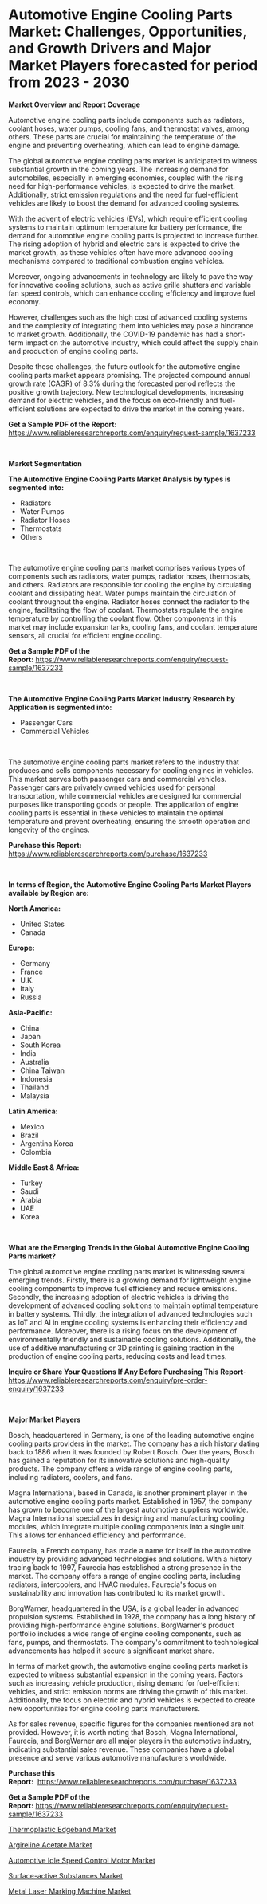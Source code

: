 <p><h1>Automotive Engine Cooling Parts Market: Challenges, Opportunities, and Growth Drivers and Major Market Players forecasted for period from 2023 - 2030</h1></p><p><strong>Market Overview and Report Coverage</strong></p>
<p><p>Automotive engine cooling parts include components such as radiators, coolant hoses, water pumps, cooling fans, and thermostat valves, among others. These parts are crucial for maintaining the temperature of the engine and preventing overheating, which can lead to engine damage.</p><p>The global automotive engine cooling parts market is anticipated to witness substantial growth in the coming years. The increasing demand for automobiles, especially in emerging economies, coupled with the rising need for high-performance vehicles, is expected to drive the market. Additionally, strict emission regulations and the need for fuel-efficient vehicles are likely to boost the demand for advanced cooling systems.</p><p>With the advent of electric vehicles (EVs), which require efficient cooling systems to maintain optimum temperature for battery performance, the demand for automotive engine cooling parts is projected to increase further. The rising adoption of hybrid and electric cars is expected to drive the market growth, as these vehicles often have more advanced cooling mechanisms compared to traditional combustion engine vehicles.</p><p>Moreover, ongoing advancements in technology are likely to pave the way for innovative cooling solutions, such as active grille shutters and variable fan speed controls, which can enhance cooling efficiency and improve fuel economy.</p><p>However, challenges such as the high cost of advanced cooling systems and the complexity of integrating them into vehicles may pose a hindrance to market growth. Additionally, the COVID-19 pandemic has had a short-term impact on the automotive industry, which could affect the supply chain and production of engine cooling parts.</p><p>Despite these challenges, the future outlook for the automotive engine cooling parts market appears promising. The projected compound annual growth rate (CAGR) of 8.3% during the forecasted period reflects the positive growth trajectory. New technological developments, increasing demand for electric vehicles, and the focus on eco-friendly and fuel-efficient solutions are expected to drive the market in the coming years.</p></p>
<p><strong>Get a Sample PDF of the Report:</strong> <a href="https://www.reliableresearchreports.com/enquiry/request-sample/1637233">https://www.reliableresearchreports.com/enquiry/request-sample/1637233</a></p>
<p>&nbsp;</p>
<p><strong>Market Segmentation</strong></p>
<p><strong>The Automotive Engine Cooling Parts Market Analysis by types is segmented into:</strong></p>
<p><ul><li>Radiators</li><li>Water Pumps</li><li>Radiator Hoses</li><li>Thermostats</li><li>Others</li></ul></p>
<p>&nbsp;</p>
<p><p>The automotive engine cooling parts market comprises various types of components such as radiators, water pumps, radiator hoses, thermostats, and others. Radiators are responsible for cooling the engine by circulating coolant and dissipating heat. Water pumps maintain the circulation of coolant throughout the engine. Radiator hoses connect the radiator to the engine, facilitating the flow of coolant. Thermostats regulate the engine temperature by controlling the coolant flow. Other components in this market may include expansion tanks, cooling fans, and coolant temperature sensors, all crucial for efficient engine cooling.</p></p>
<p><strong>Get a Sample PDF of the Report:</strong>&nbsp;<a href="https://www.reliableresearchreports.com/enquiry/request-sample/1637233">https://www.reliableresearchreports.com/enquiry/request-sample/1637233</a></p>
<p>&nbsp;</p>
<p><strong>The Automotive Engine Cooling Parts Market Industry Research by Application is segmented into:</strong></p>
<p><ul><li>Passenger Cars</li><li>Commercial Vehicles</li></ul></p>
<p>&nbsp;</p>
<p><p>The automotive engine cooling parts market refers to the industry that produces and sells components necessary for cooling engines in vehicles. This market serves both passenger cars and commercial vehicles. Passenger cars are privately owned vehicles used for personal transportation, while commercial vehicles are designed for commercial purposes like transporting goods or people. The application of engine cooling parts is essential in these vehicles to maintain the optimal temperature and prevent overheating, ensuring the smooth operation and longevity of the engines.</p></p>
<p><strong>Purchase this Report:</strong>&nbsp; <a href="https://www.reliableresearchreports.com/purchase/1637233">https://www.reliableresearchreports.com/purchase/1637233</a></p>
<p>&nbsp;</p>
<p><strong>In terms of Region, the Automotive Engine Cooling Parts Market Players available by Region are:</strong></p>
<p>
    <p> <strong> North America: </strong>
        <ul>
            <li>United States</li>
            <li>Canada</li>
        </ul>
        </p> 
    <p> <strong> Europe: </strong>
        <ul>
            <li>Germany</li>
            <li>France</li>
            <li>U.K.</li>
            <li>Italy</li>
            <li>Russia</li>
        </ul>
        </p> 
    <p> <strong> Asia-Pacific: </strong>
        <ul>
            <li>China</li>
            <li>Japan</li>
            <li>South Korea</li>
            <li>India</li>
            <li>Australia</li>
            <li>China Taiwan</li>
            <li>Indonesia</li>
            <li>Thailand</li>
            <li>Malaysia</li>
        </ul>
        </p> 
    <p> <strong> Latin America: </strong>
        <ul>
            <li>Mexico</li>
            <li>Brazil</li>
            <li>Argentina Korea</li>
            <li>Colombia</li>
        </ul>
        </p> 
    <p> <strong> Middle East & Africa: </strong>
        <ul>
            <li>Turkey</li>
            <li>Saudi</li>
            <li>Arabia</li>
            <li>UAE</li>
            <li>Korea</li>
        </ul>
    </p>
    </p>
<p>&nbsp;</p>
<p><strong>What are the Emerging Trends in the Global Automotive Engine Cooling Parts market?</strong></p>
<p><p>The global automotive engine cooling parts market is witnessing several emerging trends. Firstly, there is a growing demand for lightweight engine cooling components to improve fuel efficiency and reduce emissions. Secondly, the increasing adoption of electric vehicles is driving the development of advanced cooling solutions to maintain optimal temperature in battery systems. Thirdly, the integration of advanced technologies such as IoT and AI in engine cooling systems is enhancing their efficiency and performance. Moreover, there is a rising focus on the development of environmentally friendly and sustainable cooling solutions. Additionally, the use of additive manufacturing or 3D printing is gaining traction in the production of engine cooling parts, reducing costs and lead times.</p></p>
<p><strong>Inquire or Share Your Questions If Any Before Purchasing This Report</strong>- <a href="https://www.reliableresearchreports.com/enquiry/pre-order-enquiry/1637233">https://www.reliableresearchreports.com/enquiry/pre-order-enquiry/1637233</a></p>
<p>&nbsp;</p>
<p><strong>Major Market Players</strong></p>
<p><p>Bosch, headquartered in Germany, is one of the leading automotive engine cooling parts providers in the market. The company has a rich history dating back to 1886 when it was founded by Robert Bosch. Over the years, Bosch has gained a reputation for its innovative solutions and high-quality products. The company offers a wide range of engine cooling parts, including radiators, coolers, and fans.</p><p>Magna International, based in Canada, is another prominent player in the automotive engine cooling parts market. Established in 1957, the company has grown to become one of the largest automotive suppliers worldwide. Magna International specializes in designing and manufacturing cooling modules, which integrate multiple cooling components into a single unit. This allows for enhanced efficiency and performance.</p><p>Faurecia, a French company, has made a name for itself in the automotive industry by providing advanced technologies and solutions. With a history tracing back to 1997, Faurecia has established a strong presence in the market. The company offers a range of engine cooling parts, including radiators, intercoolers, and HVAC modules. Faurecia's focus on sustainability and innovation has contributed to its market growth.</p><p>BorgWarner, headquartered in the USA, is a global leader in advanced propulsion systems. Established in 1928, the company has a long history of providing high-performance engine solutions. BorgWarner's product portfolio includes a wide range of engine cooling components, such as fans, pumps, and thermostats. The company's commitment to technological advancements has helped it secure a significant market share.</p><p>In terms of market growth, the automotive engine cooling parts market is expected to witness substantial expansion in the coming years. Factors such as increasing vehicle production, rising demand for fuel-efficient vehicles, and strict emission norms are driving the growth of this market. Additionally, the focus on electric and hybrid vehicles is expected to create new opportunities for engine cooling parts manufacturers.</p><p>As for sales revenue, specific figures for the companies mentioned are not provided. However, it is worth noting that Bosch, Magna International, Faurecia, and BorgWarner are all major players in the automotive industry, indicating substantial sales revenue. These companies have a global presence and serve various automotive manufacturers worldwide.</p></p>
<p><strong>Purchase this Report:</strong>&nbsp;&nbsp;<a href="https://www.reliableresearchreports.com/purchase/1637233">https://www.reliableresearchreports.com/purchase/1637233</a></p>
<p></p>
<p><strong>Get a Sample PDF of the Report:</strong>&nbsp;<a href="https://www.reliableresearchreports.com/enquiry/request-sample/1637233">https://www.reliableresearchreports.com/enquiry/request-sample/1637233</a></p>
<p><p><a href="https://www.linkedin.com/pulse/thermoplastic-edgeband-market-insights-players-forecast-mydqc/">Thermoplastic Edgeband Market</a></p><p><a href="https://medium.com/@shaniekunze/argireline-acetate-market-size-growth-forecast-2023-2030-daab01defedb">Argireline Acetate Market</a></p><p><a href="https://github.com/NorbertYates/Market-Research-Report-List-1/blob/main/automotive-idle-speed-control-motor-market.md">Automotive Idle Speed Control Motor Market</a></p><p><a href="https://www.linkedin.com/pulse/surface-active-substances-market-size-growth-forecast-k5ejc/">Surface-active Substances Market</a></p><p><a href="https://medium.com/@favor.look.seal/metal-laser-marking-machine-market-size-growth-forecast-2023-2030-083547431fe4">Metal Laser Marking Machine Market</a></p></p>